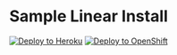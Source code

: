 # Sample Linear Install

[![Deploy to Heroku](https://www.herokucdn.com/deploy/button.svg)](https://heroku.com/deploy?template=https://github.com/trylinear/sample-linear-install/tree/master) [![Deploy to OpenShift](http://i.imgur.com/CaEeNHC.png)](https://openshift.redhat.com/app/console/application_types/custom?name=sample-linear-install&initial_git_url=https://github.com/trylinear/sample-linear-install.git&initial_git_branch=openshift&cartridges[]=nodejs-0.10&cartridges[]=mongodb-2.4)
